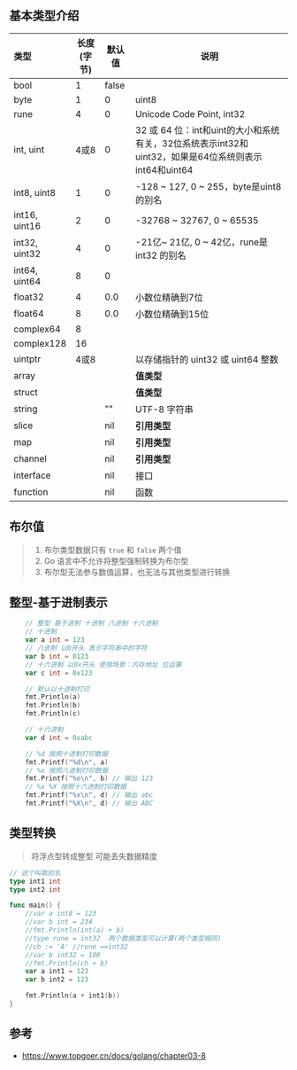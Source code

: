 ## 基本类型介绍

|类型	        |长度(字节)	|默认值	|说明 |
| :---          | ---       | ---   | --- |
|bool	        |1	        |false	||
|byte	        |1	        |0	    |uint8|
|rune	        |4	        |0	    |Unicode Code Point, int32|
|int, uint	    |4或8	    |0	    |32 或 64 位：int和uint的大小和系统有关，32位系统表示int32和uint32，如果是64位系统则表示 int64和uint64|
|int8, uint8	|1	        |0	    |-128 ~ 127, 0 ~ 255，byte是uint8 的别名|
|int16, uint16	|2	        |0	    |-32768 ~ 32767, 0 ~ 65535|
|int32, uint32	|4	        |0	    |-21亿~ 21亿, 0 ~ 42亿，rune是int32 的别名|
|int64, uint64	|8	        |0	    ||
|float32	    |4	        |0.0    |小数位精确到7位|
|float64	    |8	        |0.0    |小数位精确到15位|
|complex64	    |8		    |       ||
|complex128	    |16		    |       ||
|uintptr	    |4或8		|       |以存储指针的 uint32 或 uint64 整数|
|array		    |	        |       |**值类型**|
|struct		    |	        |       |**值类型**|
|string		    |           |""	    |UTF-8 字符串|
|slice		    |           |nil	|**引用类型**|
|map		    |           |nil	|**引用类型**|
|channel	    |	        |nil	|**引用类型**|
|interface	    |	        |nil	|接口|
|function	    |	        |nil	|函数|


## 布尔值

> 1. 布尔类型数据只有 `true` 和 `false` 两个值
> 2. Go 语言中不允许将整型强制转换为布尔型
> 3. 布尔型无法参与数值运算，也无法与其他类型进行转换


## 整型-基于进制表示

```go
	// 整型 基于进制 十进制 八进制 十六进制
	// 十进制
	var a int = 123
	// 八进制 以0开头 表示字符串中的字符
	var b int = 0123
	// 十六进制 以0x开头 使用场景：内存地址 位运算
	var c int = 0x123

	// 默认以十进制打印
	fmt.Println(a)
	fmt.Println(b)
	fmt.Println(c)

	// 十六进制
	var d int = 0xabc

	// %d 按照十进制打印数据
	fmt.Printf("%d\n", a)
	// %o 按照八进制打印数据
	fmt.Printf("%o\n", b) // 输出 123
	// %x %X 按照十六进制打印数据
	fmt.Printf("%x\n", d) // 输出 abc
	fmt.Printf("%X\n", d) // 输出 ABC
```


## 类型转换

> 将浮点型转成整型 可能丢失数据精度

```go
// 这个叫取别名
type int1 int
type int2 int

func main() {
	//var a int8 = 123
	//var b int = 234
	//fmt.Println(int(a) + b)
	//type rune = int32  两个数据类型可以计算(两个类型相同)
	//ch := 'A' //rune ==int32
	//var b int32 = 100
	//fmt.Println(ch + b)
	var a int1 = 123
	var b int2 = 123

	fmt.Println(a + int1(b))
}
```


## 参考

+ <https://www.topgoer.cn/docs/golang/chapter03-8>

